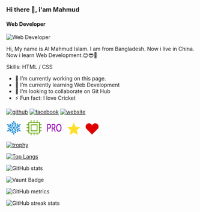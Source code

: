 ### Hi there 👋, i'am Mahmud
#### Web Developer 
![Web Developer ](https://scontent-fra5-2.xx.fbcdn.net/v/t39.30808-6/241191279_571025154317467_6968769193902010046_n.jpg?stp=dst-jpg_p180x540&_nc_cat=106&ccb=1-7&_nc_sid=5f2048&_nc_ohc=AUDbn4QKLgQQ7kNvgGvdxNk&_nc_ht=scontent-fra5-2.xx&oh=00_AYBHfduTf-dITy8Nirv1n2gkYBUkGLLXFB4TWTNWgeMt3A&oe=66521313)

Hi, My name is Al Mahmud Islam. I am from Bangladesh. Now i live in China. Now i learn Web Development.😊😎🫡

Skills:  HTML / CSS

- 🔭 I’m currently working on this page. 
- 🌱 I’m currently learning Web Development  
- 👯 I’m looking to collaborate on Git Hub 
- ⚡ Fun fact: I love Cricket 


[<img src='https://cdn.jsdelivr.net/npm/simple-icons@3.0.1/icons/github.svg' alt='github' height='40'>](https://github.com/mahmud-03)  [<img src='https://cdn.jsdelivr.net/npm/simple-icons@3.0.1/icons/facebook.svg' alt='facebook' height='40'>](https://www.facebook.com/https://www.facebook.com/almahmud.islam.71)  [<img src='https://cdn.jsdelivr.net/npm/simple-icons@3.0.1/icons/icloud.svg' alt='website' height='40'>](almahmudislamnaime.com)  

<a href='https://archiveprogram.github.com/'><img src='https://raw.githubusercontent.com/acervenky/animated-github-badges/master/assets/acbadge.gif' width='40' height='40'></a> <a href='https://docs.github.com/en/developers'><img src='https://raw.githubusercontent.com/acervenky/animated-github-badges/master/assets/devbadge.gif' width='40' height='40'></a> <a href='https://github.com/pricing'><img src='https://raw.githubusercontent.com/acervenky/animated-github-badges/master/assets/pro.gif' width='40' height='40'></a> <a href='https://stars.github.com/'><img src='https://raw.githubusercontent.com/acervenky/animated-github-badges/master/assets/starbadge.gif' width='35' height='35'></a> <a href='https://docs.github.com/en/github/supporting-the-open-source-community-with-github-sponsors'><img src='https://raw.githubusercontent.com/acervenky/animated-github-badges/master/assets/sponsorbadge.gif' width='35' height='35'></a> 

[![trophy](https://github-profile-trophy.vercel.app/?username=mahmud-03)](https://github.com/ryo-ma/github-profile-trophy)

[![Top Langs](https://github-readme-stats.vercel.app/api/top-langs/?username=mahmud-03)](https://github.com/anuraghazra/github-readme-stats)

![GitHub stats](https://github-readme-stats.vercel.app/api?username=mahmud-03&show_icons=true&count_private=true)  

![Vaunt Badge](https://api.vaunt.dev/v1/github/entities/mahmud-03/contributions?format=svg&private=true)  

![GitHub metrics](https://metrics.lecoq.io/mahmud-03)  

![GitHub streak stats](https://streak-stats.demolab.com/?user=mahmud-03)  

